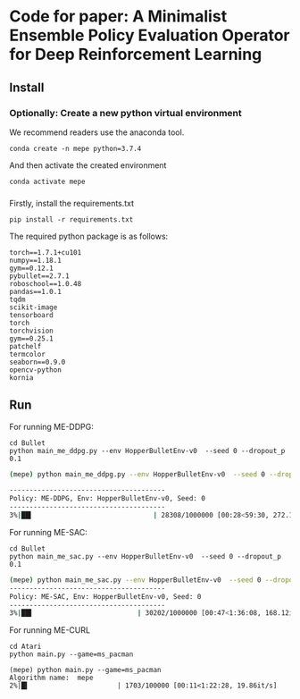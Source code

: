 # Code for paper: A Minimalist Ensemble Policy Evaluation Operator for Deep Reinforcement Learning


## Install

### Optionally: Create a new python virtual environment 

We recommend readers use the anaconda tool.

```shell
conda create -n mepe python=3.7.4
```

And then activate the created environment

```shell
conda activate mepe
```

### 
Firstly, install the requirements.txt

```shell
pip install -r requirements.txt
```

The required python package is as follows: 
```shell
torch==1.7.1+cu101
numpy==1.18.1
gym==0.12.1
pybullet==2.7.1
roboschool==1.0.48
pandas==1.0.1
tqdm
scikit-image
tensorboard
torch
torchvision
gym==0.25.1
patchelf
termcolor
seaborn==0.9.0
opencv-python
kornia
```

## Run

For running ME-DDPG:

```shell
cd Bullet
python main_me_ddpg.py --env HopperBulletEnv-v0  --seed 0 --dropout_p 0.1
```

```bash
(mepe) python main_me_ddpg.py --env HopperBulletEnv-v0  --seed 0 --dropout_p 0.1

---------------------------------------
Policy: ME-DDPG, Env: HopperBulletEnv-v0, Seed: 0
---------------------------------------
3%|██▍                              | 28308/1000000 [00:28<59:30, 272.17it/s]
```


For running ME-SAC:
```shell
cd Bullet
python main_me_sac.py --env HopperBulletEnv-v0  --seed 0 --dropout_p 0.1
```
```bash
(mepe) python main_me_sac.py --env HopperBulletEnv-v0  --seed 0 --dropout_p 0.1
---------------------------------------
Policy: ME-SAC, Env: HopperBulletEnv-v0, Seed: 0
---------------------------------------
3%|██▌                          | 30202/1000000 [00:47<1:36:08, 168.12it/s]
```


For running ME-CURL
```shell
cd Atari
python main.py --game=ms_pacman
```

```shell
(mepe) python main.py --game=ms_pacman
Algorithm name:  mepe
2%|█▍                      | 1703/100000 [00:11<1:22:28, 19.86it/s]
```